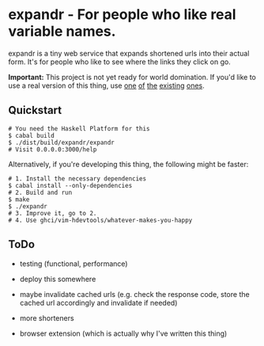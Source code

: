 # expandr - For people who like real variable names.

expandr is a tiny web service that expands shortened urls into their
actual form. It's for people who like to see where the links they click
on go.

**Important:** This project is not yet ready for world domination. If
you'd like to use a real version of this thing, use [one](http://longurl.com)
[of](http://urlex.org/) [the](http://checkshorturl.com/)
[existing](http://www.wheredoesthislinkgo.com/)
[ones](http://expandurl.appspot.com/).

## Quickstart

    # You need the Haskell Platform for this
    $ cabal build
    $ ./dist/build/expandr/expandr
    # Visit 0.0.0.0:3000/help

Alternatively, if you're developing this thing, the following might be
faster:

    # 1. Install the necessary dependencies
    $ cabal install --only-dependencies
    # 2. Build and run
    $ make
    $ ./expandr
    # 3. Improve it, go to 2.
    # 4. Use ghci/vim-hdevtools/whatever-makes-you-happy

## ToDo

* testing (functional, performance)
* deploy this somewhere

* maybe invalidate cached urls (e.g. check the response code, store the
  cached url accordingly and invalidate if needed)
* more shorteners
* browser extension (which is actually why I've written this thing)
